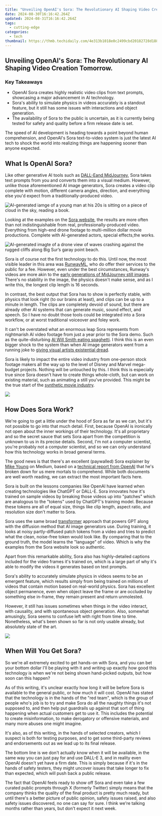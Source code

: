 ```yaml
---
title: "Unveiling OpenAI's Sora: The Revolutionary AI Shaping Video Creation Tomorrow."
date: 2024-08-30T16:16:42.264Z
updated: 2024-08-31T16:16:42.264Z
tags:
  - cutting-edge
categories:
  - tech
thumbnail: https://thmb.techidaily.com/4e313b1018e0c2499cbd20182728d1887cb747f9b7e2192f6f1e12c2015f85ae.jpg
---
```


## Unveiling OpenAI's Sora: The Revolutionary AI Shaping Video Creation Tomorrow.

### Key Takeaways

* OpenAI Sora creates highly realistic video clips from text prompts, showcasing a major advancement in AI technology.
* Sora's ability to simulate physics in videos accurately is a standout feature, but it still has some issues with interactions and object generation.
* The availability of Sora to the public is uncertain, as it is currently being tested for safety and quality before a firm release date is set.

 The speed of AI development is heading towards a point beyond human comprehension, and OpenAI's Sora text-to-video system is just the latest AI tech to shock the world into realizing things are happening sooner than anyone expected.

##  What Is OpenAI Sora?

 Like other generative AI tools such as [DALL-E](https://some-skills.techidaily.com/tailored-titling-for-stellar-online-video-content-for-2024/)[and MidJourney](https://screen-activity-recording.techidaily.com/new-the-complete-user-manual-how-to-use-screen-recording-on-mac-for-2024/), Sora takes text prompts from you and converts them into a visual medium. However, unlike those aforementioned AI image generators, Sora creates a video clip complete with motion, different camera angles, direction, and everything else you'd expect from a traditionally-produced video.

![AI-generated iamge of a young man at his 20s is sitting on a piece of cloud in the sky, reading a book.](https://static0.howtogeekimages.com/wordpress/wp-content/uploads/2024/02/screenshot-2024-02-22-at-13-00-27.png) 

 Looking at the examples on the [Sora website](https://openai.com/sora), the results are more often than not indistinguishable from real, professionally-produced video. Everything from high-end drone footage to multi-million dollar movie productions. Complete with AI-generated actors, special effects,the works.

![AI-generated imagte of a drone view of waves crashing against the rugged cliffs along Big Sur’s garay point beach.](https://static0.howtogeekimages.com/wordpress/wp-content/uploads/2024/02/screenshot-2024-02-22-at-12-59-55.png) 

 Sora is of course not the first technology to do this. Until now, the most visible leader in this area was [RunwayML](https://runwayml.com/), who do offer their services to the public for a fee. However, even under the best circumstances, Runway's videos are more akin to the [early generations of MidJourney still images](https://instagram-clips.techidaily.com/2024-approved-visual-storytelling-on-social-media-crafting-an-effective-plan/). There's no stability in the image, the physics doesn't make sense, and as I write this, the longest clip length is 16 seconds.

 In contrast, the best output that Sora has to show is perfectly stable, with physics that look right (to our brains at least), and clips can be up to a minute in length. The clips are completely devoid of sound, but there are already other AI systems that can generate music, sound effect, and speech. So I have no doubt those tools could be integrated into a Sora workflow, or at worst traditional voiceover and foley work.

 It can't be overstated what an enormous leap Sora represents from nightmarish AI video footage from just a year prior to the Sora demo. Such as the quite-disturbing [AI Will Smith eating spaghetti](https://www.youtube.com/watch?v=XQr4Xklqzw8). I think this is an even bigger shock to the system than when AI image generators went from a running joke to [giving visual artists existential dread](https://extra-hints.techidaily.com/best-practices-for-converting-webp-to-jpg-format-for-2024/).

 Sora is likely to impact the entire video industry from one-person stock footage makers all the way up to the level of Disney and Marvel mega-budget projects. Nothing will be untouched by this. I think this is especially true since Sora doesn't have to create things whole-cloth, but can work on existing material, such as animating a still you've provided. This might be the true start of the [synthetic movie industry](https://facebook-clips.techidaily.com/new-how-to-prevent-and-mend-live-stream-glitches-fb/).

<!-- affiliate ads begin -->
<a href="https://estore.winxdvd.com/order/checkout.php?PRODS=4081991&QTY=1&AFFILIATE=108875&CART=1"><img src="https://www.winxdvd.com/affiliate/new-banner/wt-500x500.jpg" border="0"></a>
<!-- affiliate ads end -->
##  How Does Sora Work?

 We're going to get a little under the hood of Sora as far as we can, but it's not possible to go into that much detail. First, because OpenAI is ironically not open about the inner workings of their technology. It's all proprietary and so the secret sauce that sets Sora apart from the competition is unknown to us in its precise details. Second, I'm not a computer scientist, you're probably not a computer scientist, and so we can only understand how this technology works in broad general terms.

 The good news is that there's an excellent (paywalled) Sora explainer by [Mike Young](https://medium.com/p/23da050ef3f2) on Medium, based on a [technical report from OpenAI](https://openai.com/research/video-generation-models-as-world-simulators) that he's broken down for us mere mortals to comprehend. While both documents are well worth reading, we can extract the most important facts here.

 Sora is built on the lessons companies like OpenAI have learned when creating technologies like ChatGPT or DALL-E. Sora innovates how it's trained on sample videos by breaking those videos up into "patches" which are analogous to the "tokens" used by ChatGPT's training model. Because these tokens are all of equal size, things like clip length, aspect ratio, and resolution size don't matter to Sora.

 Sora uses the same broad [transformer](https://extra-support.techidaily.com/2024-approved-picture-perfect-presentation-software-for-impeccable-photo-framing/) approach that powers GPT along with the diffusion method that AI image generators use. During training, it looks at noisy partly-diffused patch tokens from a video and tries to predict what the clean, noise-free token would look like. By comparing that to the ground truth, the model learns the "language" of video. Which is why the examples from the Sora website look so authentic.

 Apart from this remarkable ability, Sora also has highly-detailed captions included for the video frames it's trained on, which is a large part of why it's able to modify the videos it generates based on text prompts.

 Sora's ability to accurately simulate physics in videos seems to be an emergent feature, which results simply from being trained on millions of videos that contain motion based on real-world physics. Sora has excellent object permanence, even when object leave the frame or are occluded by something else in-frame, they remain present and return unmolested.

 However, it still has issues sometimes when things in the video interact, with causality, and with spontaneous object generation. Also, somewhat amusingly, Sora seems to confuse left with right from time to time. Nonetheless, what's been shown so far is not only usable already, but absolutely state of the art.

<!-- affiliate ads begin -->
<a href="https://secure.2checkout.com/order/checkout.php?PRODS=4940312&QTY=1&AFFILIATE=108875&CART=1"><img src="https://secure.avangate.com/images/merchant/333ac5d90817d69113471fbb6e531bee/sps-partnership-728x90eng.png" border="0"></a>
<!-- affiliate ads end -->
##  When Will You Get Sora?

 So we're all extremely excited to get hands-on with Sora, and you can bet your bottom dollar I'll be playing with it and writing up exactly how good this technology is when we're not being shown hand-picked outputs, but how soon can this happen?

 As of this writing, it's unclear exactly how long it will be before Sora is available to the general public, or how much it will cost. OpenAI has stated that the technology is in the hands of the "red team", which is the group of people who's job is to try and make Sora do all the naughty things it's not supposed to, and then help put guardrails up against that sort of thing happening when actual customers get to use it. This includes the potential to create misinformation, to make derogatory or offensive materials, and many more abuses one might imagine.

 It's also, as of this writing, in the hands of selected creators, which I suspect is both for testing purposes, and to get some third-party reviews and endorsements out as we lead up to its final release.

 The bottom line is we don't actually know when it will be available, in the same way you can just pay for and use DALL-E 3, and in reality even OpenAI doesn't yet have a firm date. This is simply because if it's in the hands of safety testers, they might uncover issues that take longer to fix than expected, which will push back a public release.

 The fact that OpenAI feels ready to show off Sora and even take a few curated public prompts through X (formerly Twitter) simply means that the company thinks the quality of the final product is pretty much ready, but until there's a better picture of public opinion, safety issues raised, and also safety issues discovered, no one can say for sure. I think we're talking months rather than years, but don't expect it next week.

<ins class="adsbygoogle"
     style="display:block"
     data-ad-format="autorelaxed"
     data-ad-client="ca-pub-7571918770474297"
     data-ad-slot="1223367746"></ins>



<ins class="adsbygoogle"
     style="display:block"
     data-ad-client="ca-pub-7571918770474297"
     data-ad-slot="8358498916"
     data-ad-format="auto"
     data-full-width-responsive="true"></ins>


